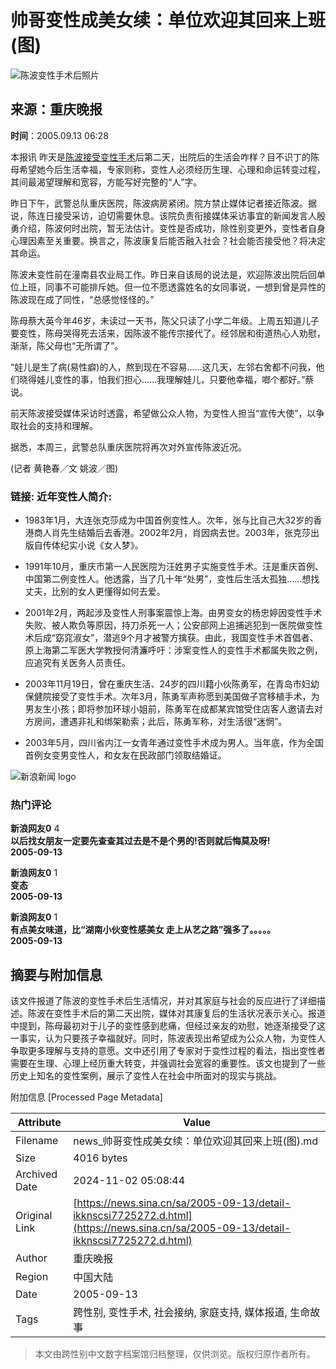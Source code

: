 # 帅哥变性成美女续：单位欢迎其回来上班(图)

![陈波变性手术后照片](//n.sinaimg.cn/sinakd10200/360/w180h180/20230119/5fa1-a04f8752fa5d8405eae42c12eea924fc.jpg)

## 来源：重庆晚报

**时间**：2005.09.13 06:28

本报讯 昨天是[陈波接受变性手术](http://news.sina.com.cn/s/2005-09-10/05236906402s.shtml)后第二天，出院后的生活会咋样？目不识丁的陈母希望她今后生活幸福，专家则称，变性人必须经历生理、心理和命运转变过程，其间最渴望理解和宽容，方能写好完整的“人”字。

昨日下午，武警总队重庆医院，陈波病房紧闭。院方禁止媒体记者接近陈波。据说，陈连日接受采访，迫切需要休息。该院负责衔接媒体采访事宜的新闻发言人殷勇介绍，陈波何时出院，暂无法估计。变性是否成功，除性别变更外，变性者自身心理因素至关重要。换言之，陈波康复后能否融入社会？社会能否接受他？将决定其命运。

陈波未变性前在潼南县农业局工作。昨日来自该局的说法是，欢迎陈波出院后回单位上班，同事不可能排斥她。但一位不愿透露姓名的女同事说，一想到曾是异性的陈波现在成了同性，“总感觉怪怪的。”

陈母蔡大英今年46岁，未读过一天书，陈父只读了小学二年级。上周五知道儿子要变性，陈母哭得死去活来，因陈波不能传宗接代了。经邻居和街道热心人劝慰，渐渐，陈父母也“无所谓了”。

“娃儿是生了病(易性癖)的人，熬到现在不容易……这几天，左邻右舍都不问我，他们晓得娃儿变性的事，怕我们担心……我理解娃儿，只要他幸福，啷个都好。”蔡说。

前天陈波接受媒体采访时透露，希望做公众人物，为变性人担当“宣传大使”，以争取社会的支持和理解。

据悉，本周三，武警总队重庆医院将再次对外宣传陈波近况。

(记者 黄艳春／文 姚波／图)

### 链接: 近年变性人简介:

- 1983年1月，大连张克莎成为中国首例变性人。次年，张与比自己大32岁的香港商人肖先生结婚后去香港。2002年2月，肖因病去世。2003年，张克莎出版自传体纪实小说《女人梦》。

- 1991年10月，重庆市第一人民医院为汪姓男子实施变性手术。汪是重庆首例、中国第二例变性人。他透露，当了几十年“处男”，变性后生活太孤独……想找丈夫，比别的女人更懂得如何去爱。

- 2001年2月，两起涉及变性人刑事案震惊上海。由男变女的杨忠婷因变性手术失败、被人欺负等原因，持刀杀死一人；公安部网上追捕逃犯到一医院做变性术后成“窈窕淑女”，潜逃9个月才被警方擒获。由此，我国变性手术首倡者、原上海第二军医大学教授何清濂呼吁：涉案变性人的变性手术都属失败之例，应追究有关医务人员责任。

- 2003年11月19日，曾在重庆生活、24岁的四川籍小伙陈勇军，在青岛市妇幼保健院接受了变性手术。次年3月，陈勇军声称愿到美国做子宫移植手术，为男友生小孩；即将参加环球小姐前，陈勇军在成都某宾馆受住店客人邀请去对方房间，遭遇非礼和绑架勒索；此后，陈勇军称，对生活很“迷惘”。

- 2003年5月，四川省内江一女青年通过变性手术成为男人。当年底，作为全国首例女变男变性人，和女友在民政部门领取结婚证。

![新浪新闻 logo](https://n.sinaimg.cn/default/80905340/20200331/sinalogo.png)

### 热门评论

**新浪网友0** 4  
**以后找女朋友一定要先查查其过去是不是个男的!否则就后悔莫及呀!**  
**2005-09-13**

**新浪网友0** 1  
**变态**  
**2005-09-13**

**新浪网友0** 1  
**有点美女味道，比“湖南小伙变性感美女 走上从艺之路”强多了。。。。。**  
**2005-09-13**

## 摘要与附加信息

<!-- tcd_abstract -->
该文件报道了陈波的变性手术后生活情况，并对其家庭与社会的反应进行了详细描述。陈波在变性手术后的第二天出院，媒体对其康复后的生活状况表示关心。报道中提到，陈母最初对于儿子的变性感到悲痛，但经过亲友的劝慰，她逐渐接受了这一事实，认为只要孩子幸福就好。同时，陈波表现出希望成为公众人物，为变性人争取更多理解与支持的意愿。文中还引用了专家对于变性过程的看法，指出变性者需要在生理、心理上经历重大转变，并强调社会宽容的重要性。该文也提到了一些历史上知名的变性案例，展示了变性人在社会中所面对的现实与挑战。
<!-- tcd_abstract_end -->

附加信息 [Processed Page Metadata]

| Attribute       | Value                                  |
|-----------------|----------------------------------------|
| Filename        | news_帅哥变性成美女续：单位欢迎其回来上班(图).md                             |
| Size            | 4016 bytes                           |
| Archived Date   | 2024-11-02 05:08:44                             |
| Original Link   | [https://news.sina.cn/sa/2005-09-13/detail-ikknscsi7725272.d.html](https://news.sina.cn/sa/2005-09-13/detail-ikknscsi7725272.d.html)                       |
| Author          | 重庆晚报                               |
| Region          | 中国大陆                               |
| Date            | 2005-09-13                                 |
| Tags            | 跨性别, 变性手术, 社会接纳, 家庭支持, 媒体报道, 生命故事                                 |
>
> 本文由跨性别中文数字档案馆归档整理，仅供浏览。版权归原作者所有。
>
